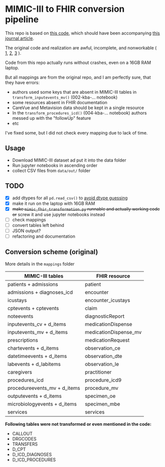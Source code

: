 # MIMIC-III to FHIR conversion pipeline

This repo is based on [this code](https://github.com/leopold-franz/MIMIC-III_FHIR_Transformation),
 which should have been accompanying [this journal article](https://arxiv.org/pdf/2006.16926.pdf).

The original code and realization are awful, incomplete, and nonworkable (
[1](https://github.com/leopold-franz/MIMIC-III_FHIR_Transformation/issues/1),
[2](https://github.com/leopold-franz/MIMIC-III_FHIR_Transformation/issues/2),
[3](https://github.com/leopold-franz/MIMIC-III_FHIR_Transformation/issues/3)
).

Code from this repo actually runs without crashes, even on a 16GB RAM laptop.

But all mappings are from the original repo, and I am perfectly sure, that they have errors:
+ authors used some keys that are absent in MIMIC-III tables in `transform_inputevents_mv()` (002-kba-... notebook)
+ some resources absent in FHIR documentation
+ CareVue and Metavision data should be kept in a single resource
+ In the `transform_procedures_icd()` (004-kba-... notebook) authors messed up with the "followUp" feature
+ etc

I've fixed some, but I did not check every mapping due to lack of time.

## Usage

+ Download MIMIC-III dataset ad put it into the data folder
+ Run jupyter notebooks in ascending order
+ collect CSV files from `data/out/` folder

## TODO

- [x] add dtypes for all `pd.read_csv()` to [avoid dtype guessing](https://stackoverflow.com/questions/24251219/pandas-read-csv-low-memory-and-dtype-options)
- [x] make it run on the laptop with 16GB RAM
- [x] ~~make `mimic_fhir_transformation.py` runnable and actually working code or~~ screw it and use jupyter notebooks instead
- [ ] check mappings
- [ ] convert tables left behind
- [ ] JSON output?
- [ ] refactoring and documentation

## Conversion scheme (original)

More details in the `mappings` folder

| MIMIC-III tables             | FHIR resource         |
| ---------------------------- | --------------------- |
| patients + admissions        | patient               |
| admissions + diagnoses_icd   | encounter             |
| icustays                     | encounter_icustays    |
| cptevents + cptevents        | claim                 |
| noteevents                   | diagnosticReport      |
| inputevents_cv + d_items     | medicationDispense    |
| inputevents_mv + d_items     | medicationDispense_mv |
| prescriptions                | medicationRequest     |
| chartevents + d_items        | observation_ce        |
| datetimeevents + d_items     | observation_dte       |
| labevents + d_labitems       | observation_le        |
| caregivers                   | practitioner          |
| procedures_icd               | procedure_icd9        |
| procedureevents_mv + d_items | procedure_mv          |
| outputevents + d_items       | specimen_oe           |
| microbiologyevents + d_items | specimen_mbe          |
| services                     | services              |

**Following tables were not transformed or even mentioned in the code:**

- CALLOUT
- DRGCODES
- TRANSFERS
- D_CPT
- D_ICD_DIAGNOSES
- D_ICD_PROCEDURES

